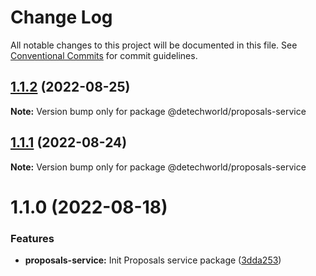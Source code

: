 # Change Log

All notable changes to this project will be documented in this file.
See [Conventional Commits](https://conventionalcommits.org) for commit guidelines.

## [1.1.2](https://github.com/detechworld/tto-packages/compare/@detechworld/proposals-service@1.1.1...@detechworld/proposals-service@1.1.2) (2022-08-25)

**Note:** Version bump only for package @detechworld/proposals-service





## [1.1.1](https://github.com/detechworld/tto-packages/compare/@detechworld/proposals-service@1.1.0...@detechworld/proposals-service@1.1.1) (2022-08-24)

**Note:** Version bump only for package @detechworld/proposals-service





# 1.1.0 (2022-08-18)


### Features

* **proposals-service:** Init Proposals service package ([3dda253](https://github.com/detechworld/tto-packages/commit/3dda253f3e4725ae73f44cc0407b05439fa6ce78))
